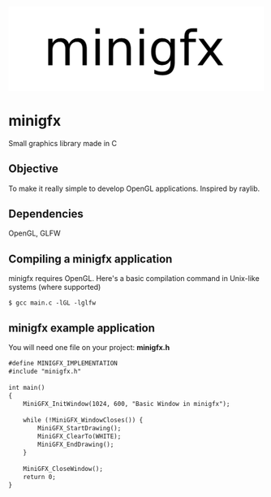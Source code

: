 ![](./resources/header.png)

# minigfx
Small graphics library made in C

## Objective
To make it really simple to develop OpenGL applications. Inspired by raylib.

## Dependencies
OpenGL, GLFW

## Compiling a minigfx application
minigfx requires OpenGL. Here's a basic compilation command in Unix-like systems (where supported)
```
$ gcc main.c -lGL -lglfw
```

## minigfx example application
You will need one file on your project: **minigfx.h**
```
#define MINIGFX_IMPLEMENTATION
#include "minigfx.h"

int main()
{
    MiniGFX_InitWindow(1024, 600, "Basic Window in minigfx");

    while (!MiniGFX_WindowCloses()) {
        MiniGFX_StartDrawing();
        MiniGFX_ClearTo(WHITE);
        MiniGFX_EndDrawing();
    }

    MiniGFX_CloseWindow();
    return 0;
}
```